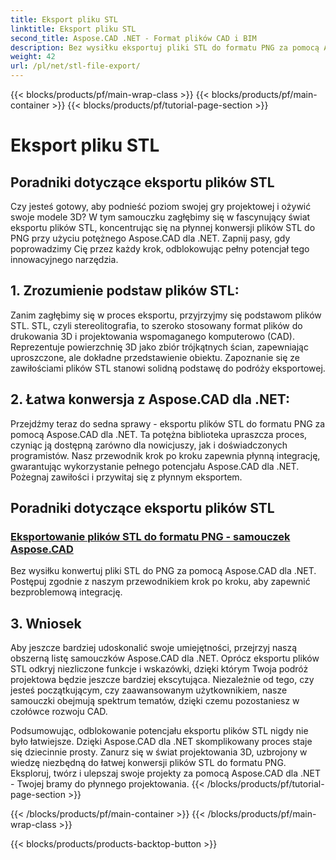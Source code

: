 ```yaml
---
title: Eksport pliku STL
linktitle: Eksport pliku STL
second_title: Aspose.CAD .NET - Format plików CAD i BIM
description: Bez wysiłku eksportuj pliki STL do formatu PNG za pomocą Aspose.CAD dla .NET. Nasz przewodnik krok po kroku zapewnia bezproblemową integrację. Ucz się poprzez samouczki Aspose.CAD For .NET.
weight: 42
url: /pl/net/stl-file-export/
---
```


{{< blocks/products/pf/main-wrap-class >}}
{{< blocks/products/pf/main-container >}}
{{< blocks/products/pf/tutorial-page-section >}}

# Eksport pliku STL


## Poradniki dotyczące eksportu plików STL

Czy jesteś gotowy, aby podnieść poziom swojej gry projektowej i ożywić swoje modele 3D? W tym samouczku zagłębimy się w fascynujący świat eksportu plików STL, koncentrując się na płynnej konwersji plików STL do PNG przy użyciu potężnego Aspose.CAD dla .NET. Zapnij pasy, gdy poprowadzimy Cię przez każdy krok, odblokowując pełny potencjał tego innowacyjnego narzędzia.

## 1. Zrozumienie podstaw plików STL:

Zanim zagłębimy się w proces eksportu, przyjrzyjmy się podstawom plików STL. STL, czyli stereolitografia, to szeroko stosowany format plików do drukowania 3D i projektowania wspomaganego komputerowo (CAD). Reprezentuje powierzchnię 3D jako zbiór trójkątnych ścian, zapewniając uproszczone, ale dokładne przedstawienie obiektu. Zapoznanie się ze zawiłościami plików STL stanowi solidną podstawę do podróży eksportowej.

## 2. Łatwa konwersja z Aspose.CAD dla .NET:

Przejdźmy teraz do sedna sprawy - eksportu plików STL do formatu PNG za pomocą Aspose.CAD dla .NET. Ta potężna biblioteka upraszcza proces, czyniąc ją dostępną zarówno dla nowicjuszy, jak i doświadczonych programistów. Nasz przewodnik krok po kroku zapewnia płynną integrację, gwarantując wykorzystanie pełnego potencjału Aspose.CAD dla .NET. Pożegnaj zawiłości i przywitaj się z płynnym eksportem.

## Poradniki dotyczące eksportu plików STL
### [Eksportowanie plików STL do formatu PNG - samouczek Aspose.CAD](./exporting-stl-files-to-png/)
Bez wysiłku konwertuj pliki STL do PNG za pomocą Aspose.CAD dla .NET. Postępuj zgodnie z naszym przewodnikiem krok po kroku, aby zapewnić bezproblemową integrację.

## 3. Wniosek

Aby jeszcze bardziej udoskonalić swoje umiejętności, przejrzyj naszą obszerną listę samouczków Aspose.CAD dla .NET. Oprócz eksportu plików STL odkryj niezliczone funkcje i wskazówki, dzięki którym Twoja podróż projektowa będzie jeszcze bardziej ekscytująca. Niezależnie od tego, czy jesteś początkującym, czy zaawansowanym użytkownikiem, nasze samouczki obejmują spektrum tematów, dzięki czemu pozostaniesz w czołówce rozwoju CAD.

Podsumowując, odblokowanie potencjału eksportu plików STL nigdy nie było łatwiejsze. Dzięki Aspose.CAD dla .NET skomplikowany proces staje się dziecinnie prosty. Zanurz się w świat projektowania 3D, uzbrojony w wiedzę niezbędną do łatwej konwersji plików STL do formatu PNG. Eksploruj, twórz i ulepszaj swoje projekty za pomocą Aspose.CAD dla .NET - Twojej bramy do płynnego projektowania.
{{< /blocks/products/pf/tutorial-page-section >}}

{{< /blocks/products/pf/main-container >}}
{{< /blocks/products/pf/main-wrap-class >}}

{{< blocks/products/products-backtop-button >}}
